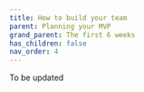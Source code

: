 ```yaml
---
title: How to build your team
parent: Planning your MVP
grand_parent: The first 6 weeks
has_children: false
nav_order: 4
---
```


To be updated